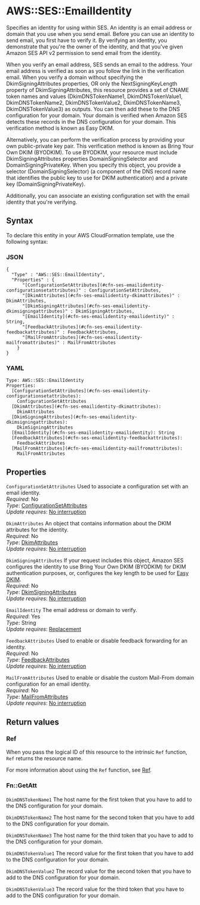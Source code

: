 # AWS::SES::EmailIdentity<a name="aws-resource-ses-emailidentity"></a>

Specifies an identity for using within SES\. An identity is an email address or domain that you use when you send email\. Before you can use an identity to send email, you first have to verify it\. By verifying an identity, you demonstrate that you're the owner of the identity, and that you've given Amazon SES API v2 permission to send email from the identity\.

When you verify an email address, SES sends an email to the address\. Your email address is verified as soon as you follow the link in the verification email\. When you verify a domain without specifying the DkimSigningAttributes properties, OR only the NextSigningKeyLength property of DkimSigningAttributes, this resource provides a set of CNAME token names and values \(DkimDNSTokenName1, DkimDNSTokenValue1, DkimDNSTokenName2, DkimDNSTokenValue2, DkimDNSTokenName3, DkimDNSTokenValue3\) as outputs\. You can then add these to the DNS configuration for your domain\. Your domain is verified when Amazon SES detects these records in the DNS configuration for your domain\. This verification method is known as Easy DKIM\.

Alternatively, you can perform the verification process by providing your own public\-private key pair\. This verification method is known as Bring Your Own DKIM \(BYODKIM\)\. To use BYODKIM, your resource must include DkimSigningAttributes properties DomainSigningSelector and DomainSigningPrivateKey\. When you specify this object, you provide a selector \(DomainSigningSelector\) \(a component of the DNS record name that identifies the public key to use for DKIM authentication\) and a private key \(DomainSigningPrivateKey\)\.

Additionally, you can associate an existing configuration set with the email identity that you're verifying\.

## Syntax<a name="aws-resource-ses-emailidentity-syntax"></a>

To declare this entity in your AWS CloudFormation template, use the following syntax:

### JSON<a name="aws-resource-ses-emailidentity-syntax.json"></a>

```
{
  "Type" : "AWS::SES::EmailIdentity",
  "Properties" : {
      "[ConfigurationSetAttributes](#cfn-ses-emailidentity-configurationsetattributes)" : ConfigurationSetAttributes,
      "[DkimAttributes](#cfn-ses-emailidentity-dkimattributes)" : DkimAttributes,
      "[DkimSigningAttributes](#cfn-ses-emailidentity-dkimsigningattributes)" : DkimSigningAttributes,
      "[EmailIdentity](#cfn-ses-emailidentity-emailidentity)" : String,
      "[FeedbackAttributes](#cfn-ses-emailidentity-feedbackattributes)" : FeedbackAttributes,
      "[MailFromAttributes](#cfn-ses-emailidentity-mailfromattributes)" : MailFromAttributes
    }
}
```

### YAML<a name="aws-resource-ses-emailidentity-syntax.yaml"></a>

```
Type: AWS::SES::EmailIdentity
Properties:
  [ConfigurationSetAttributes](#cfn-ses-emailidentity-configurationsetattributes):
    ConfigurationSetAttributes
  [DkimAttributes](#cfn-ses-emailidentity-dkimattributes):
    DkimAttributes
  [DkimSigningAttributes](#cfn-ses-emailidentity-dkimsigningattributes):
    DkimSigningAttributes
  [EmailIdentity](#cfn-ses-emailidentity-emailidentity): String
  [FeedbackAttributes](#cfn-ses-emailidentity-feedbackattributes):
    FeedbackAttributes
  [MailFromAttributes](#cfn-ses-emailidentity-mailfromattributes):
    MailFromAttributes
```

## Properties<a name="aws-resource-ses-emailidentity-properties"></a>

`ConfigurationSetAttributes` <a name="cfn-ses-emailidentity-configurationsetattributes"></a>
Used to associate a configuration set with an email identity\.  
_Required_: No  
_Type_: [ConfigurationSetAttributes](aws-properties-ses-emailidentity-configurationsetattributes.md)  
_Update requires_: [No interruption](https://docs.aws.amazon.com/AWSCloudFormation/latest/UserGuide/using-cfn-updating-stacks-update-behaviors.html#update-no-interrupt)

`DkimAttributes` <a name="cfn-ses-emailidentity-dkimattributes"></a>
An object that contains information about the DKIM attributes for the identity\.  
_Required_: No  
_Type_: [DkimAttributes](aws-properties-ses-emailidentity-dkimattributes.md)  
_Update requires_: [No interruption](https://docs.aws.amazon.com/AWSCloudFormation/latest/UserGuide/using-cfn-updating-stacks-update-behaviors.html#update-no-interrupt)

`DkimSigningAttributes` <a name="cfn-ses-emailidentity-dkimsigningattributes"></a>
If your request includes this object, Amazon SES configures the identity to use Bring Your Own DKIM \(BYODKIM\) for DKIM authentication purposes, or, configures the key length to be used for [Easy DKIM](https://docs.aws.amazon.com/ses/latest/dg/send-email-authentication-dkim-easy.html)\.  
_Required_: No  
_Type_: [DkimSigningAttributes](aws-properties-ses-emailidentity-dkimsigningattributes.md)  
_Update requires_: [No interruption](https://docs.aws.amazon.com/AWSCloudFormation/latest/UserGuide/using-cfn-updating-stacks-update-behaviors.html#update-no-interrupt)

`EmailIdentity` <a name="cfn-ses-emailidentity-emailidentity"></a>
The email address or domain to verify\.  
_Required_: Yes  
_Type_: String  
_Update requires_: [Replacement](https://docs.aws.amazon.com/AWSCloudFormation/latest/UserGuide/using-cfn-updating-stacks-update-behaviors.html#update-replacement)

`FeedbackAttributes` <a name="cfn-ses-emailidentity-feedbackattributes"></a>
Used to enable or disable feedback forwarding for an identity\.  
_Required_: No  
_Type_: [FeedbackAttributes](aws-properties-ses-emailidentity-feedbackattributes.md)  
_Update requires_: [No interruption](https://docs.aws.amazon.com/AWSCloudFormation/latest/UserGuide/using-cfn-updating-stacks-update-behaviors.html#update-no-interrupt)

`MailFromAttributes` <a name="cfn-ses-emailidentity-mailfromattributes"></a>
Used to enable or disable the custom Mail\-From domain configuration for an email identity\.  
_Required_: No  
_Type_: [MailFromAttributes](aws-properties-ses-emailidentity-mailfromattributes.md)  
_Update requires_: [No interruption](https://docs.aws.amazon.com/AWSCloudFormation/latest/UserGuide/using-cfn-updating-stacks-update-behaviors.html#update-no-interrupt)

## Return values<a name="aws-resource-ses-emailidentity-return-values"></a>

### Ref<a name="aws-resource-ses-emailidentity-return-values-ref"></a>

When you pass the logical ID of this resource to the intrinsic `Ref` function, `Ref` returns the resource name\.

For more information about using the `Ref` function, see [Ref](https://docs.aws.amazon.com/AWSCloudFormation/latest/UserGuide/intrinsic-function-reference-ref.html)\.

### Fn::GetAtt<a name="aws-resource-ses-emailidentity-return-values-fn--getatt"></a>

#### <a name="aws-resource-ses-emailidentity-return-values-fn--getatt-fn--getatt"></a>

`DkimDNSTokenName1` <a name="DkimDNSTokenName1-fn::getatt"></a>
The host name for the first token that you have to add to the DNS configuration for your domain\.

`DkimDNSTokenName2` <a name="DkimDNSTokenName2-fn::getatt"></a>
The host name for the second token that you have to add to the DNS configuration for your domain\.

`DkimDNSTokenName3` <a name="DkimDNSTokenName3-fn::getatt"></a>
The host name for the third token that you have to add to the DNS configuration for your domain\.

`DkimDNSTokenValue1` <a name="DkimDNSTokenValue1-fn::getatt"></a>
The record value for the first token that you have to add to the DNS configuration for your domain\.

`DkimDNSTokenValue2` <a name="DkimDNSTokenValue2-fn::getatt"></a>
The record value for the second token that you have to add to the DNS configuration for your domain\.

`DkimDNSTokenValue3` <a name="DkimDNSTokenValue3-fn::getatt"></a>
The record value for the third token that you have to add to the DNS configuration for your domain\.
